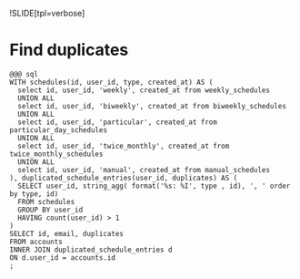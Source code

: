!SLIDE[tpl=verbose]

# Find duplicates

    @@@ sql
    WITH schedules(id, user_id, type, created_at) AS (
      select id, user_id, 'weekly', created_at from weekly_schedules
      UNION ALL
      select id, user_id, 'biweekly', created_at from biweekly_schedules
      UNION ALL
      select id, user_id, 'particular', created_at from particular_day_schedules
      UNION ALL
      select id, user_id, 'twice_monthly', created_at from twice_monthly_schedules
      UNION ALL
      select id, user_id, 'manual', created_at from manual_schedules
    ), duplicated_schedule_entries(user_id, duplicates) AS (
      SELECT user_id, string_agg( format('%s: %I', type , id), ', ' order by type, id)
      FROM schedules
      GROUP BY user_id
      HAVING count(user_id) > 1
    )
    SELECT id, email, duplicates
    FROM accounts
    INNER JOIN duplicated_schedule_entries d
    ON d.user_id = accounts.id
    ;
